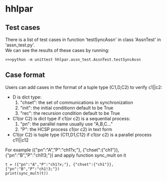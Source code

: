 # hhlpar
## Test cases
There is a list of test cases in function 'testSyncAssn' in class 'AssnTest' in 'assn_test.py'.<br> 
We can see the results of these cases by running:
```
>>>python -m unittest hhlpar.assn_test.AssnTest.testSyncAssn
```
## Case format
Users can add cases in the format of a tuple type (C1,D,C2) to verify c1||c2:
* D is dict type:
  1. "chset": the set of communications in synchronization
  2. "init": the initial conditionn default to be True
  3. "rec": the recursion condition default to be True
* C1(or C2) is dict type if c1(or c2) is a sequential process:
  1. "pn": the parallel name usually use "A,B,C..."
  2. "P": the HCSP process c1(or c2) in text form
* C1(or C2) is tuple type (C11,D1,C12) if c1(or c2) is a parallel process c11||c12


For example ({"pn":"A","P":"ch1?x;"}, {"chset":{"ch1"}}, {"pn":"B","P":"ch1!3;"}) and apply function sync_mult on it
```
t = ({"pn":"A","P":"ch1?x;"}, {"chset":{"ch1"}}, {"pn":"B","P":"ch1!3;"})
print(sync_mult(t))
```
